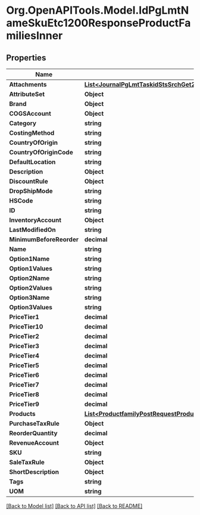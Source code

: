 # Org.OpenAPITools.Model.IdPgLmtNameSkuEtc1200ResponseProductFamiliesInner

## Properties

Name | Type | Description | Notes
------------ | ------------- | ------------- | -------------
**Attachments** | [**List&lt;JournalPgLmtTaskidStsSrchGet200ResponseJournalsInnerAttachmentsInner&gt;**](JournalPgLmtTaskidStsSrchGet200ResponseJournalsInnerAttachmentsInner.md) |  | [optional] 
**AttributeSet** | **Object** |  | [optional] 
**Brand** | **Object** |  | [optional] 
**COGSAccount** | **Object** |  | [optional] 
**Category** | **string** |  | [optional] 
**CostingMethod** | **string** |  | [optional] 
**CountryOfOrigin** | **string** |  | [optional] 
**CountryOfOriginCode** | **string** |  | [optional] 
**DefaultLocation** | **string** |  | [optional] 
**Description** | **Object** |  | [optional] 
**DiscountRule** | **Object** |  | [optional] 
**DropShipMode** | **string** |  | [optional] 
**HSCode** | **string** |  | [optional] 
**ID** | **string** |  | [optional] 
**InventoryAccount** | **Object** |  | [optional] 
**LastModifiedOn** | **string** |  | [optional] 
**MinimumBeforeReorder** | **decimal** |  | [optional] 
**Name** | **string** |  | [optional] 
**Option1Name** | **string** |  | [optional] 
**Option1Values** | **string** |  | [optional] 
**Option2Name** | **string** |  | [optional] 
**Option2Values** | **string** |  | [optional] 
**Option3Name** | **string** |  | [optional] 
**Option3Values** | **string** |  | [optional] 
**PriceTier1** | **decimal** |  | [optional] 
**PriceTier10** | **decimal** |  | [optional] 
**PriceTier2** | **decimal** |  | [optional] 
**PriceTier3** | **decimal** |  | [optional] 
**PriceTier4** | **decimal** |  | [optional] 
**PriceTier5** | **decimal** |  | [optional] 
**PriceTier6** | **decimal** |  | [optional] 
**PriceTier7** | **decimal** |  | [optional] 
**PriceTier8** | **decimal** |  | [optional] 
**PriceTier9** | **decimal** |  | [optional] 
**Products** | [**List&lt;ProductfamilyPostRequestProductsInner&gt;**](ProductfamilyPostRequestProductsInner.md) |  | [optional] 
**PurchaseTaxRule** | **Object** |  | [optional] 
**ReorderQuantity** | **decimal** |  | [optional] 
**RevenueAccount** | **Object** |  | [optional] 
**SKU** | **string** |  | [optional] 
**SaleTaxRule** | **Object** |  | [optional] 
**ShortDescription** | **Object** |  | [optional] 
**Tags** | **string** |  | [optional] 
**UOM** | **string** |  | [optional] 

[[Back to Model list]](../README.md#documentation-for-models) [[Back to API list]](../README.md#documentation-for-api-endpoints) [[Back to README]](../README.md)

